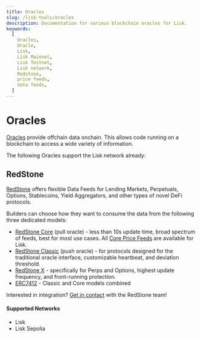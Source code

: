 ```yaml
---
title: Oracles
slug: /lisk-tools/oracles
description: Documentation for various blockchain oracles for Lisk.
keywords:
  [
    Oracles,
    Oracle,
    Lisk,
    Lisk Mainnet,
    Lisk Testnet,
    Lisk network,
    Redstone,
    price feeds,
    data feeds,
  ]
---
```


# Oracles

[Oracles](https://ethereum.org/en/developers/docs/oracles/) provide offchain data onchain.
This allows code running on a blockchain to access a wide variety of information.

The following Oracles support the Lisk network already:

## RedStone

[RedStone](https://redstone.finance/) offers flexible Data Feeds for Lending Markets, Perpetuals, Options, Stablecoins, Yield Aggregators, and other types of novel DeFi protocols. 

Builders can choose how they want to consume the data from the following three dedicated models:

*   [RedStone Core](https://docs.redstone.finance/docs/get-started/models/redstone-core) (pull oracle) - less than 10s update time, broad spectrum of feeds, best for most use cases. All [Core Price Feeds](https://app.redstone.finance/#/app/tokens) are available for Lisk.
*   [RedStone Classic](https://docs.redstone.finance/docs/get-started/models/redstone-classic) (push oracle) - for protocols designed for the traditional oracle interface, customizable heartbeat, and deviation threshold.
*   [RedStone X](https://docs.redstone.finance/docs/get-started/models/redstone-x) - specifically for Perps and Options, highest update frequency, and front-running protection.
* [ERC7412](https://docs.redstone.finance/docs/get-started/models/redstone-erc7412) - Classic and Core models combined

Interested in integration? [Get in contact](https://discord.com/invite/PVxBZKFr46) with the RedStone team!

#### Supported Networks

- Lisk
- Lisk Sepolia